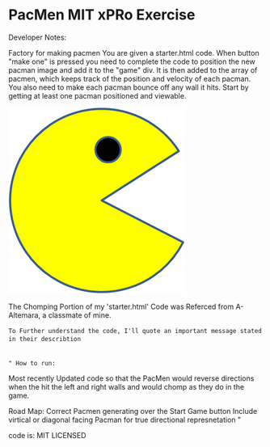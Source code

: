 # PacMen MIT xPRo Exercise 

Developer Notes: 

Factory for making pacmen
You are given a starter.html code.
When button "make one" is pressed you need to complete the code 
to position the new pacman image and add it to the "game" div. It is then added to the array of pacmen, which keeps track of the position and velocity of each pacman.
You also need to make each pacman bounce off any wall it hits. 
Start by getting at least one pacman positioned and viewable. 

<img src="PacMan1.png">


The Chomping Portion of my 'starter.html' Code was Referced from A-Altemara, a classmate of mine. 
   
    To Further understand the code, I'll quote an important message stated in their describtion
    
    
    " How to run:

Most recently Updated code so that the PacMen would reverse directions when the hit the left and right walls and would chomp as they do in the game.

Road Map: Correct Pacmen generating over the Start Game button Include virtical or diagonal facing Pacman for true directional represnetation "



code is:  MIT LICENSED 
